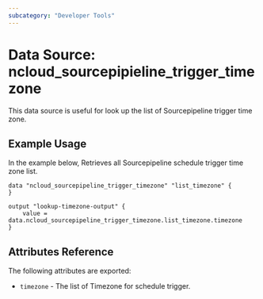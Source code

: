 ```yaml
---
subcategory: "Developer Tools"
---
```



# Data Source: ncloud_sourcepipieline_trigger_timezone

This data source is useful for look up the list of Sourcepipeline trigger time zone.

## Example Usage

In the example below, Retrieves all Sourcepipeline schedule trigger time zone list.

```hcl
data "ncloud_sourcepipeline_trigger_timezone" "list_timezone" {
}

output "lookup-timezone-output" {
    value = data.ncloud_sourcepipeline_trigger_timezone.list_timezone.timezone
}
```

## Attributes Reference

The following attributes are exported:

*   `timezone` - The list of Timezone for schedule trigger.
